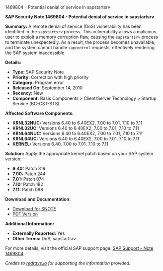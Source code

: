 1469804 - Potential denial of service in sapstartsrv

**SAP Security Note 1469804 - Potential denial of service in sapstartsrv**

**Summary:**
A remote denial of service (DoS) vulnerability has been identified in the `sapstartsrv` process. This vulnerability allows a malicious user to exploit a memory corruption flaw, causing the `sapstartsrv` process to terminate unexpectedly. As a result, the process becomes unavailable, and the system cannot handle `sapcontrol` requests, effectively rendering the SAP system inaccessible.

**Details:**

- **Type:** SAP Security Note
- **Priority:** Correction with high priority
- **Category:** Program error
- **Released On:** September 14, 2010
- **Recency:** New
- **Component:** Basis Components > Client/Server Technology > Startup Service (BC-CST-STS)

**Affected Software Components:**
- **KRNL32NUC:** Versions 6.40 to 6.40EX2, 7.00 to 7.01, 7.10 to 7.11
- **KRNL32UC:** Versions 6.40 to 6.40EX2, 7.00 to 7.01, 7.10 to 7.11
- **KRNL64NUC:** Versions 6.40 to 6.40EX2, 7.00 to 7.01, 7.10 to 7.11
- **KRNL64UC:** Versions 6.40 to 6.40EX2, 7.00 to 7.01, 7.10 to 7.11
- **KERNEL:** Versions 6.40, 7.00 to 7.01, 7.10 to 7.11

**Solution:**
Apply the appropriate kernel patch based on your SAP system version:

- **6.40:** Patch 319
- **7.00:** Patch 244
- **7.01:** Patch 074
- **7.10:** Patch 182
- **7.11:** Patch 068

**Download and Documentation:**
- [Download for SNOTE](https://notesdownloads.sap.com/note/0040000017032882017)
- [PDF Version](https://userapps.support.sap.com/sap/support/sfm/notes/print/0001469804?language=en-US&token=74FF4CFC1B8A52BBBE4CB08756C0CA2E)

**Additional Information:**
- **Externally Reported:** Yes
- **Other Terms:** DoS, sapstartsrv

For more details, visit the official SAP support page: [SAP Support - Note 1469804](https://me.sap.com/notes/1469804)

*Credits to [redrays.io](https://redrays.io) for supporting the information provided.*